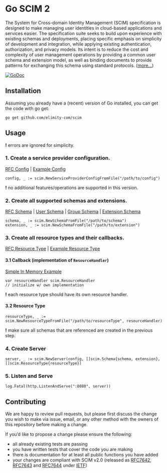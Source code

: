 # Go SCIM 2
The System for Cross-domain Identity Management (SCIM) specification is designed to make managing user identities in 
cloud-based applications and services easier. The specification suite seeks to build upon experience with existing 
schemas and deployments, placing specific emphasis on simplicity of development and integration, while applying 
existing authentication, authorization, and privacy models. Its intent is to reduce the cost and complexity of user 
management operations by providing a common user schema and extension model, as well as binding documents to provide 
patterns for exchanging this schema using standard protocols. ([more...](http://www.simplecloud.info/))

[![GoDoc](https://godoc.org/github.com/elimity.com/scim?status.svg)](https://godoc.org/github.com/elimity.com/scim)

## Installation
Assuming you already have a (recent) version of Go installed, you can get the code with go get:
```
go get github.com/elimity-com/scim
```

## Usage
**!** errors are ignored for simplicity.
### 1. Create a service provider configuration.
[RFC Config](https://tools.ietf.org/html/rfc7643#section-5) |
[Example Config](https://tools.ietf.org/html/rfc7643#section-8.5)
```
config, _ := scim.NewServiceProviderConfigFromFile("/path/to/config")
```
**!** no additional features/operations are supported in this version.

### 2. Create all supported schemas and extensions.
[RFC Schema](https://tools.ietf.org/html/rfc7643#section-2) |
[User Schema](https://tools.ietf.org/html/rfc7643#section-4.1) |
[Group Schema](https://tools.ietf.org/html/rfc7643#section-4.2) |
[Extension Schema](https://tools.ietf.org/html/rfc7643#section-4.3)
```
schema, _ := scim.NewSchemaFromFile("/path/to/schema")
extension, _ := scim.NewSchemaFromFile("/path/to/extension")
```

### 3. Create all resource types and their callbacks.
[RFC Resource Type](https://tools.ietf.org/html/rfc7643#section-6) |
[Example Resource Type](https://tools.ietf.org/html/rfc7643#section-8.6)

#### 3.1 Callback (implementation of `ResourceHandler`)
[Simple In Memory Example](resource_handler_test.go)
```
var resourceHandler scim.ResourceHandler
// initialize w/ own implementation
```
**!** each resource type should have its own resource handler.

#### 3.2 Resource Type
```
resourceType, _ := scim.NewResourceTypeFromFile("/path/to/resourceType", resourceHandler)
```
**!** make sure all schemas that are referenced are created in the previous step.

### 4. Create Server
```
server, _ := scim.NewServer(config, []scim.Schema{schema, extension}, []scim.ResourceType{resourceType})
```

### 5. Listen and Serve
```
log.Fatal(http.ListenAndServe(":8080", server))
```

## Contributing
We are happy to review pull requests, 
but please first discuss the change you wish to make via issue, email, 
or any other method with the owners of this repository before making a change.

If you’d like to propose a change please ensure the following:
- all already existing tests are passing
- you have written tests that cover the code you are making
- there is documentation for at least all public functions you have added
- your changes are compliant with SCIM v2.0 (released as 
[RFC7642](https://tools.ietf.org/html/rfc7642), 
[RFC7643](https://tools.ietf.org/html/rfc7643) and 
[RFC7644](https://tools.ietf.org/html/rfc7644) under [IETF](https://ietf.org/))
